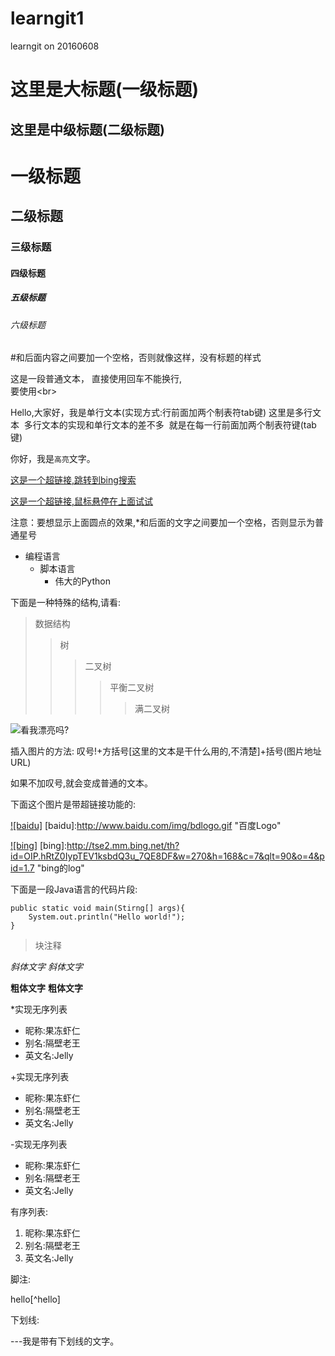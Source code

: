 # learngit1

learngit on 20160608

这里是大标题(一级标题)
=

这里是中级标题(二级标题)
-

# 一级标题
## 二级标题
### 三级标题
#### 四级标题
##### 五级标题
###### 六级标题

#和后面内容之间要加一个空格，否则就像这样，没有标题的样式


这是一段普通文本，
直接使用回车不能换行,<br>
要使用\<br>

  
  Hello,大家好，我是单行文本(实现方式:行前面加两个制表符tab键)
  这里是多行文本
  多行文本的实现和单行文本的差不多
  就是在每一行前面加两个制表符键(tab键)

你好，我是`高亮`文字。

[这是一个超链接,跳转到bing搜索](http://www.bing.com)

[这是一个超链接,鼠标悬停在上面试试](http://www.bing.com "悬停显示")


注意：要想显示上面圆点的效果,*和后面的文字之间要加一个空格，否则显示为普通星号

* 编程语言
	* 脚本语言
		* 伟大的Python

下面是一种特殊的结构,请看:
>数据结构
>>树
>>>二叉树
>>>>平衡二叉树
>>>>>满二叉树

![看我漂亮吗?](http://mmbiz.qpic.cn/mmbiz/gugMAt70dZpiaWVFQUic0VW0gKESHCYR5PNxWKuVYrx9dvhd1OZSsOW8DbRXLzT8EaR9hQK0p3uyebOSuvoMVanQ/640?tp=webp&wxfrom=5&wx_lazy=1 "鼠标指上去显示的文字.")

插入图片的方法:
叹号!+方括号[这里的文本是干什么用的,不清楚]+括号(图片地址URL)

如果不加叹号,就会变成普通的文本。

下面这个图片是带超链接功能的:

[![baidu]](http://baidu.com)
[baidu]:http://www.baidu.com/img/bdlogo.gif "百度Logo"

[![bing]](http://www.bing.com)
[bing]:http://tse2.mm.bing.net/th?id=OIP.hRtZ0IypTEV1ksbdQ3u_7QE8DF&w=270&h=168&c=7&qlt=90&o=4&pid=1.7 "bing的log"

下面是一段Java语言的代码片段:

```
public static void main(Stirng[] args){
	System.out.println("Hello world!");
}
```

>块注释

*斜体文字*
_斜体文字_

**粗体文字**
__粗体文字__

*实现无序列表
* 昵称:果冻虾仁
* 别名:隔壁老王
* 英文名:Jelly

+实现无序列表
+ 昵称:果冻虾仁
+ 别名:隔壁老王
+ 英文名:Jelly

-实现无序列表
- 昵称:果冻虾仁
- 别名:隔壁老王
- 英文名:Jelly

有序列表:

1. 昵称:果冻虾仁
2. 别名:隔壁老王
3. 英文名:Jelly

脚注:

hello[^hello]

下划线:

---我是带有下划线的文字。
